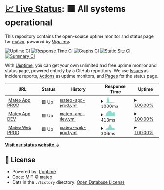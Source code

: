 # [📈 Live Status](https://getmateo.github.io/upptime): <!--live status--> **🟩 All systems operational**

This repository contains the open-source uptime monitor and status page for [mateo](https://hellomateo.de), powered by [Upptime](https://github.com/upptime/upptime).

[![Uptime CI](https://github.com/getmateo/upptime/workflows/Uptime%20CI/badge.svg)](https://github.com/getmateo/upptime/actions?query=workflow%3A%22Uptime+CI%22)
[![Response Time CI](https://github.com/getmateo/upptime/workflows/Response%20Time%20CI/badge.svg)](https://github.com/getmateo/upptime/actions?query=workflow%3A%22Response+Time+CI%22)
[![Graphs CI](https://github.com/getmateo/upptime/workflows/Graphs%20CI/badge.svg)](https://github.com/getmateo/upptime/actions?query=workflow%3A%22Graphs+CI%22)
[![Static Site CI](https://github.com/getmateo/upptime/workflows/Static%20Site%20CI/badge.svg)](https://github.com/getmateo/upptime/actions?query=workflow%3A%22Static+Site+CI%22)
[![Summary CI](https://github.com/getmateo/upptime/workflows/Summary%20CI/badge.svg)](https://github.com/getmateo/upptime/actions?query=workflow%3A%22Summary+CI%22)

With [Upptime](https://upptime.js.org), you can get your own unlimited and free uptime monitor and status page, powered entirely by a GitHub repository. We use [Issues](https://github.com/getmateo/upptime/issues) as incident reports, [Actions](https://github.com/getmateo/upptime/actions) as uptime monitors, and [Pages](https://getmateo.github.io/upptime) for the status page.

<!--start: status pages-->
<!-- This summary is generated by Upptime (https://github.com/upptime/upptime) -->
<!-- Do not edit this manually, your changes will be overwritten -->
<!-- prettier-ignore -->
| URL | Status | History | Response Time | Uptime |
| --- | ------ | ------- | ------------- | ------ |
| <img alt="" src="https://icons.duckduckgo.com/ip3/app.getmateo.com.ico" height="13"> [Mateo App PROD](https://app.getmateo.com) | 🟩 Up | [mateo-app-prod.yml](https://github.com/getmateo/upptime/commits/HEAD/history/mateo-app-prod.yml) | <details><summary><img alt="Response time graph" src="./graphs/mateo-app-prod/response-time-week.png" height="20"> 1880ms</summary><br><a href="https://status.getmateo.com/history/mateo-app-prod"><img alt="Response time 944" src="https://img.shields.io/endpoint?url=https%3A%2F%2Fraw.githubusercontent.com%2Fgetmateo%2Fupptime%2FHEAD%2Fapi%2Fmateo-app-prod%2Fresponse-time.json"></a><br><a href="https://status.getmateo.com/history/mateo-app-prod"><img alt="24-hour response time 343" src="https://img.shields.io/endpoint?url=https%3A%2F%2Fraw.githubusercontent.com%2Fgetmateo%2Fupptime%2FHEAD%2Fapi%2Fmateo-app-prod%2Fresponse-time-day.json"></a><br><a href="https://status.getmateo.com/history/mateo-app-prod"><img alt="7-day response time 1880" src="https://img.shields.io/endpoint?url=https%3A%2F%2Fraw.githubusercontent.com%2Fgetmateo%2Fupptime%2FHEAD%2Fapi%2Fmateo-app-prod%2Fresponse-time-week.json"></a><br><a href="https://status.getmateo.com/history/mateo-app-prod"><img alt="30-day response time 944" src="https://img.shields.io/endpoint?url=https%3A%2F%2Fraw.githubusercontent.com%2Fgetmateo%2Fupptime%2FHEAD%2Fapi%2Fmateo-app-prod%2Fresponse-time-month.json"></a><br><a href="https://status.getmateo.com/history/mateo-app-prod"><img alt="1-year response time 944" src="https://img.shields.io/endpoint?url=https%3A%2F%2Fraw.githubusercontent.com%2Fgetmateo%2Fupptime%2FHEAD%2Fapi%2Fmateo-app-prod%2Fresponse-time-year.json"></a></details> | <details><summary><a href="https://status.getmateo.com/history/mateo-app-prod">100.00%</a></summary><a href="https://status.getmateo.com/history/mateo-app-prod"><img alt="All-time uptime 100.00%" src="https://img.shields.io/endpoint?url=https%3A%2F%2Fraw.githubusercontent.com%2Fgetmateo%2Fupptime%2FHEAD%2Fapi%2Fmateo-app-prod%2Fuptime.json"></a><br><a href="https://status.getmateo.com/history/mateo-app-prod"><img alt="24-hour uptime 100.00%" src="https://img.shields.io/endpoint?url=https%3A%2F%2Fraw.githubusercontent.com%2Fgetmateo%2Fupptime%2FHEAD%2Fapi%2Fmateo-app-prod%2Fuptime-day.json"></a><br><a href="https://status.getmateo.com/history/mateo-app-prod"><img alt="7-day uptime 100.00%" src="https://img.shields.io/endpoint?url=https%3A%2F%2Fraw.githubusercontent.com%2Fgetmateo%2Fupptime%2FHEAD%2Fapi%2Fmateo-app-prod%2Fuptime-week.json"></a><br><a href="https://status.getmateo.com/history/mateo-app-prod"><img alt="30-day uptime 100.00%" src="https://img.shields.io/endpoint?url=https%3A%2F%2Fraw.githubusercontent.com%2Fgetmateo%2Fupptime%2FHEAD%2Fapi%2Fmateo-app-prod%2Fuptime-month.json"></a><br><a href="https://status.getmateo.com/history/mateo-app-prod"><img alt="1-year uptime 100.00%" src="https://img.shields.io/endpoint?url=https%3A%2F%2Fraw.githubusercontent.com%2Fgetmateo%2Fupptime%2FHEAD%2Fapi%2Fmateo-app-prod%2Fuptime-year.json"></a></details>
| <img alt="" src="https://icons.duckduckgo.com/ip3/app.dev.getmateo.com.ico" height="13"> [Mateo App DEV](https://app.dev.getmateo.com) | 🟩 Up | [mateo-app-dev.yml](https://github.com/getmateo/upptime/commits/HEAD/history/mateo-app-dev.yml) | <details><summary><img alt="Response time graph" src="./graphs/mateo-app-dev/response-time-week.png" height="20"> 413ms</summary><br><a href="https://status.getmateo.com/history/mateo-app-dev"><img alt="Response time 1648" src="https://img.shields.io/endpoint?url=https%3A%2F%2Fraw.githubusercontent.com%2Fgetmateo%2Fupptime%2FHEAD%2Fapi%2Fmateo-app-dev%2Fresponse-time.json"></a><br><a href="https://status.getmateo.com/history/mateo-app-dev"><img alt="24-hour response time 365" src="https://img.shields.io/endpoint?url=https%3A%2F%2Fraw.githubusercontent.com%2Fgetmateo%2Fupptime%2FHEAD%2Fapi%2Fmateo-app-dev%2Fresponse-time-day.json"></a><br><a href="https://status.getmateo.com/history/mateo-app-dev"><img alt="7-day response time 413" src="https://img.shields.io/endpoint?url=https%3A%2F%2Fraw.githubusercontent.com%2Fgetmateo%2Fupptime%2FHEAD%2Fapi%2Fmateo-app-dev%2Fresponse-time-week.json"></a><br><a href="https://status.getmateo.com/history/mateo-app-dev"><img alt="30-day response time 1648" src="https://img.shields.io/endpoint?url=https%3A%2F%2Fraw.githubusercontent.com%2Fgetmateo%2Fupptime%2FHEAD%2Fapi%2Fmateo-app-dev%2Fresponse-time-month.json"></a><br><a href="https://status.getmateo.com/history/mateo-app-dev"><img alt="1-year response time 1648" src="https://img.shields.io/endpoint?url=https%3A%2F%2Fraw.githubusercontent.com%2Fgetmateo%2Fupptime%2FHEAD%2Fapi%2Fmateo-app-dev%2Fresponse-time-year.json"></a></details> | <details><summary><a href="https://status.getmateo.com/history/mateo-app-dev">100.00%</a></summary><a href="https://status.getmateo.com/history/mateo-app-dev"><img alt="All-time uptime 100.00%" src="https://img.shields.io/endpoint?url=https%3A%2F%2Fraw.githubusercontent.com%2Fgetmateo%2Fupptime%2FHEAD%2Fapi%2Fmateo-app-dev%2Fuptime.json"></a><br><a href="https://status.getmateo.com/history/mateo-app-dev"><img alt="24-hour uptime 100.00%" src="https://img.shields.io/endpoint?url=https%3A%2F%2Fraw.githubusercontent.com%2Fgetmateo%2Fupptime%2FHEAD%2Fapi%2Fmateo-app-dev%2Fuptime-day.json"></a><br><a href="https://status.getmateo.com/history/mateo-app-dev"><img alt="7-day uptime 100.00%" src="https://img.shields.io/endpoint?url=https%3A%2F%2Fraw.githubusercontent.com%2Fgetmateo%2Fupptime%2FHEAD%2Fapi%2Fmateo-app-dev%2Fuptime-week.json"></a><br><a href="https://status.getmateo.com/history/mateo-app-dev"><img alt="30-day uptime 100.00%" src="https://img.shields.io/endpoint?url=https%3A%2F%2Fraw.githubusercontent.com%2Fgetmateo%2Fupptime%2FHEAD%2Fapi%2Fmateo-app-dev%2Fuptime-month.json"></a><br><a href="https://status.getmateo.com/history/mateo-app-dev"><img alt="1-year uptime 100.00%" src="https://img.shields.io/endpoint?url=https%3A%2F%2Fraw.githubusercontent.com%2Fgetmateo%2Fupptime%2FHEAD%2Fapi%2Fmateo-app-dev%2Fuptime-year.json"></a></details>
| <img alt="" src="https://icons.duckduckgo.com/ip3/www.hellomateo.de.ico" height="13"> [Mateo Web PROD](https://www.hellomateo.de/) | 🟩 Up | [mateo-web-prod.yml](https://github.com/getmateo/upptime/commits/HEAD/history/mateo-web-prod.yml) | <details><summary><img alt="Response time graph" src="./graphs/mateo-web-prod/response-time-week.png" height="20"> 306ms</summary><br><a href="https://status.getmateo.com/history/mateo-web-prod"><img alt="Response time 364" src="https://img.shields.io/endpoint?url=https%3A%2F%2Fraw.githubusercontent.com%2Fgetmateo%2Fupptime%2FHEAD%2Fapi%2Fmateo-web-prod%2Fresponse-time.json"></a><br><a href="https://status.getmateo.com/history/mateo-web-prod"><img alt="24-hour response time 144" src="https://img.shields.io/endpoint?url=https%3A%2F%2Fraw.githubusercontent.com%2Fgetmateo%2Fupptime%2FHEAD%2Fapi%2Fmateo-web-prod%2Fresponse-time-day.json"></a><br><a href="https://status.getmateo.com/history/mateo-web-prod"><img alt="7-day response time 306" src="https://img.shields.io/endpoint?url=https%3A%2F%2Fraw.githubusercontent.com%2Fgetmateo%2Fupptime%2FHEAD%2Fapi%2Fmateo-web-prod%2Fresponse-time-week.json"></a><br><a href="https://status.getmateo.com/history/mateo-web-prod"><img alt="30-day response time 364" src="https://img.shields.io/endpoint?url=https%3A%2F%2Fraw.githubusercontent.com%2Fgetmateo%2Fupptime%2FHEAD%2Fapi%2Fmateo-web-prod%2Fresponse-time-month.json"></a><br><a href="https://status.getmateo.com/history/mateo-web-prod"><img alt="1-year response time 364" src="https://img.shields.io/endpoint?url=https%3A%2F%2Fraw.githubusercontent.com%2Fgetmateo%2Fupptime%2FHEAD%2Fapi%2Fmateo-web-prod%2Fresponse-time-year.json"></a></details> | <details><summary><a href="https://status.getmateo.com/history/mateo-web-prod">100.00%</a></summary><a href="https://status.getmateo.com/history/mateo-web-prod"><img alt="All-time uptime 100.00%" src="https://img.shields.io/endpoint?url=https%3A%2F%2Fraw.githubusercontent.com%2Fgetmateo%2Fupptime%2FHEAD%2Fapi%2Fmateo-web-prod%2Fuptime.json"></a><br><a href="https://status.getmateo.com/history/mateo-web-prod"><img alt="24-hour uptime 100.00%" src="https://img.shields.io/endpoint?url=https%3A%2F%2Fraw.githubusercontent.com%2Fgetmateo%2Fupptime%2FHEAD%2Fapi%2Fmateo-web-prod%2Fuptime-day.json"></a><br><a href="https://status.getmateo.com/history/mateo-web-prod"><img alt="7-day uptime 100.00%" src="https://img.shields.io/endpoint?url=https%3A%2F%2Fraw.githubusercontent.com%2Fgetmateo%2Fupptime%2FHEAD%2Fapi%2Fmateo-web-prod%2Fuptime-week.json"></a><br><a href="https://status.getmateo.com/history/mateo-web-prod"><img alt="30-day uptime 100.00%" src="https://img.shields.io/endpoint?url=https%3A%2F%2Fraw.githubusercontent.com%2Fgetmateo%2Fupptime%2FHEAD%2Fapi%2Fmateo-web-prod%2Fuptime-month.json"></a><br><a href="https://status.getmateo.com/history/mateo-web-prod"><img alt="1-year uptime 100.00%" src="https://img.shields.io/endpoint?url=https%3A%2F%2Fraw.githubusercontent.com%2Fgetmateo%2Fupptime%2FHEAD%2Fapi%2Fmateo-web-prod%2Fuptime-year.json"></a></details>

<!--end: status pages-->

[**Visit our status website →**](https://getmateo.github.io/upptime)

## 📄 License

- Powered by: [Upptime](https://github.com/upptime/upptime)
- Code: [MIT](./LICENSE) © [mateo](https://hellomateo.de)
- Data in the `./history` directory: [Open Database License](https://opendatacommons.org/licenses/odbl/1-0/)
